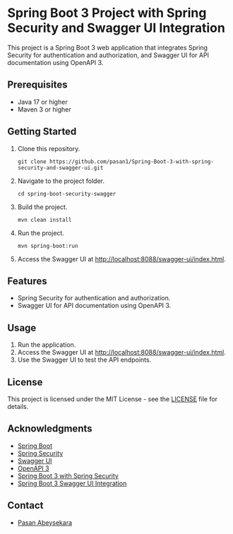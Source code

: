# Spring Boot 3 Project with Spring Security and Swagger UI Integration

This project is a Spring Boot 3 web application that integrates Spring Security for authentication and authorization,
and Swagger UI for API documentation using OpenAPI 3.

## Prerequisites

- Java 17 or higher
- Maven 3 or higher

## Getting Started

1. Clone this repository.
   ```
   git clone https://github.com/pasan1/Spring-Boot-3-with-spring-security-and-swagger-ui.git
   ```

2. Navigate to the project folder.
    ```
   cd spring-boot-security-swagger
   ```

3. Build the project.
    ```
   mvn clean install
   ```

4. Run the project.
    ```
   mvn spring-boot:run
   ```

5. Access the Swagger UI at [http://localhost:8088/swagger-ui/index.html](http://localhost:8088/swagger-ui/index.html).

## Features

- Spring Security for authentication and authorization.
- Swagger UI for API documentation using OpenAPI 3.

## Usage

1. Run the application.
2. Access the Swagger UI at [http://localhost:8088/swagger-ui/index.html](http://localhost:8088/swagger-ui/index.html).
3. Use the Swagger UI to test the API endpoints.

## License

This project is licensed under the MIT License - see the [LICENSE](LICENSE) file for details.

## Acknowledgments

- [Spring Boot](https://spring.io/projects/spring-boot)
- [Spring Security](https://spring.io/projects/spring-security)
- [Swagger UI](https://swagger.io/tools/swagger-ui/)
- [OpenAPI 3](https://swagger.io/specification/)
- [Spring Boot 3 with Spring Security](https://www.youtube.com/watch?v=KxqlJblhzfI)
- [Spring Boot 3 Swagger UI Integration](https://www.bezkoder.com/spring-boot-swagger-3/)

## Contact

- [Pasan Abeysekara](https://pasanabeysekara.com/)
